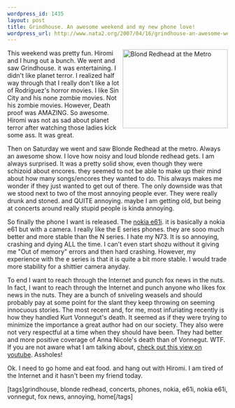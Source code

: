 ```yaml
--- 
wordpress_id: 1435
layout: post
title: Grindhouse. An awesome weekend and my new phone love!
wordpress_url: http://www.nata2.org/2007/04/16/grindhouse-an-awesome-weekend-and-my-new-phone-love/
---
```

<p><a title="Photo Sharing" href="http://www.flickr.com/photos/natatwo/459434089/"><img height="180" alt="Blond Redhead at the Metro" src="http://farm1.static.flickr.com/235/459434089_eb0e1e770b_m.jpg" width="240" align="right"></a>This weekend was pretty fun. Hiromi and I hung out a bunch. We went and saw Grindhouse. it was entertaining. I didn't like planet terror. I realized half way through that I really don't like a lot of Rodriguez's horror movies. I like Sin City and his none zombie movies. Not his zombie movies. However, Death proof was AMAZING. So awesome. Hiromi was not as sad about planet terror after watching those ladies kick some ass. It was great. </p> <p>Then on Saturday we went and saw Blonde Redhead at the metro. Always an awesome show. I love how noisy and loud blonde redhead gets. I am always surprised. It was a pretty solid show, even though they were schizoid about encores. they seemed to not be able to make up their mind about how many songs/encores they wanted to do. This always makes me wonder if they just wanted to get out of there. The only downside was that we stood next to two of the most annoying people ever. They were really drunk and stoned. and QUITE annoying. maybe I am getting old, but being at concerts around really stupid people is kinda annoying. </p> <p>So finally the phone I want is released. The <a href="http://europe.nokia.com/A4344018">nokia e61i</a>. it is basically a nokia e61 but with a camera. I really like the E series phones. they are sooo much better and more stable than the N series. I hate my N73. It is so annoying, crashing and dying ALL the time. I can't even start shozu without it giving me "Out of memory" errors and then hard crashing. However, my experience with the e series&nbsp;is that it is quite a bit more stable. I would&nbsp;trade more stability for a shittier camera anyday. </p> <p>To end I want to reach through the Internet and punch fox news in the nuts. In fact, I want to reach through the Internet and punch anyone who likes fox news in the nuts. They are a bunch of sniveling weasels and should probably pay at some point for the slant they keep throwing on seeming innocuous stories. The most recent and, for me, most infuriating recently is how they handled Kurt Vonnegut's death. It seemed as if they were trying to minimize the importance a great author had on our society. They also were not very respectful at a time when they should have been. They had better and more positive coverage of Anna Nicole's death than of Vonnegut. WTF. If you are not aware what I am talking about, <a href="http://www.youtube.com/watch?v=1SiVasR2Gzo">check out this view on youtube</a>. Assholes!</p> <p>Ok. I need to go home and eat food. and hang out with Hiromi. I am tired of the Internet and it hasn't been my friend today.</p> <div class="wlWriterSmartContent" id="0767317B-992E-4b12-91E0-4F059A8CECA8:090b2c25-e894-4a06-a383-c327a2d9b0e5" contenteditable="false" style="padding-right: 0px; display: inline; padding-left: 0px; padding-bottom: 0px; margin: 0px; padding-top: 0px">[tags]grindhouse, blonde redhead, concerts, phones, nokia, e61i, nokia e61i, vonnegut, fox news, annoying, home[/tags]</div>
